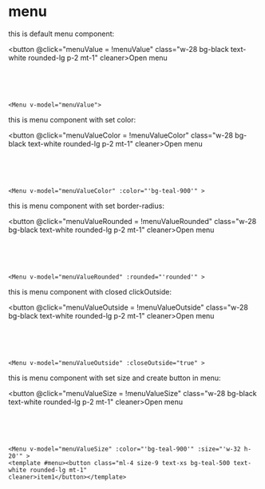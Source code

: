 # menu
<script setup>
import { ref } from 'vue'
const menuValue = ref(false);
const menuValueColor = ref(false);
const menuValueRounded = ref(false);
const menuValueOutside = ref(false);
const menuValueSize = ref(false);
</script>

this is default menu component:

<button  @click="menuValue = !menuValue" class="w-28 bg-black text-white rounded-lg p-2 mt-1" cleaner>Open menu</button>
<Menu v-model="menuValue"  >
</Menu>
<br>
<br>
<br>

```vue
<Menu v-model="menuValue">
```

this is menu component with set color:

<button  @click="menuValueColor = !menuValueColor" class="w-28 bg-black text-white rounded-lg p-2 mt-1" cleaner>Open menu</button>
<Menu v-model="menuValueColor" :color="'bg-teal-900'" >
</Menu>
<br>
<br>
<br>

```vue
<Menu v-model="menuValueColor" :color="'bg-teal-900'" >
```
this is menu component with set border-radius:

<button  @click="menuValueRounded = !menuValueRounded" class="w-28 bg-black text-white rounded-lg p-2 mt-1" cleaner>Open menu</button>
<Menu v-model="menuValueRounded" :rounded="'rounded'" >
</Menu>
<br>
<br>
<br>

```vue
<Menu v-model="menuValueRounded" :rounded="'rounded'" >
```

this is menu component with closed clickOutside:

<button  @click="menuValueOutside = !menuValueOutside" class="w-28 bg-black text-white rounded-lg p-2 mt-1" cleaner>Open menu</button>
<Menu v-model="menuValueOutside" :closeOutside="true" >
</Menu>
<br>
<br>
<br>

```vue
<Menu v-model="menuValueOutside" :closeOutside="true" >
```


this is menu component with set size and create button in menu:

<button  @click="menuValueSize = !menuValueSize" class="w-28 bg-black text-white rounded-lg p-2 mt-1" cleaner>Open menu</button>
<Menu v-model="menuValueSize" :color="'bg-teal-900'" :size="'w-32 h-20'" >
<template #menu><button class="ml-4 size-9 text-xs bg-teal-500 text-white rounded-lg mt-1" cleaner>item1</button></template>
</Menu>
<br>
<br>
<br>

```vue
<Menu v-model="menuValueSize" :color="'bg-teal-900'" :size="'w-32 h-20'" >
<template #menu><button class="ml-4 size-9 text-xs bg-teal-500 text-white rounded-lg mt-1" 
cleaner>item1</button></template>
```
